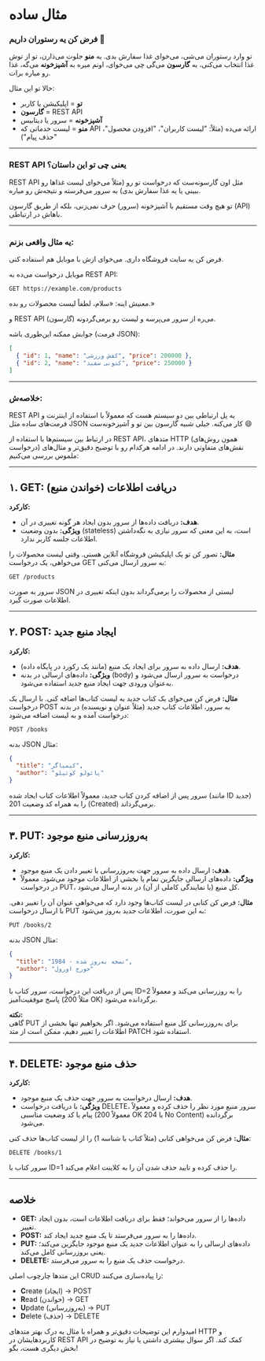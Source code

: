 # مثال ساده 

### فرض کن یه رستوران داریم 🍔

تو وارد رستوران می‌شی، می‌خوای غذا سفارش بدی. یه **منو** جلوت می‌ذارن، تو از توش غذا انتخاب می‌کنی، به **گارسون** می‌گی چی می‌خوای، اونم میره به **آشپزخونه** می‌گه، غذا رو میاره برات.

حالا تو این مثال:

- **تو** = اپلیکیشن یا کاربر
- **گارسون** = REST API
- **آشپزخونه** = سرور یا دیتابیس
- **منو** = لیست خدماتی که API ارائه می‌ده (مثلاً: "لیست کاربران"، "افزودن محصول"، "حذف پیام")

---

### REST API یعنی چی تو این داستان؟

REST API مثل اون گارسونه‌ست که درخواست تو رو (مثلاً می‌خوای لیست غذاها رو ببینی یا یه غذا سفارش بدی) به سرور می‌فرسته و نتیجه‌ش رو میاره.

تو هیچ وقت مستقیم با آشپزخونه (سرور) حرف نمی‌زنی، بلکه از طریق گارسون (API) باهاش در ارتباطی.

---

### یه مثال واقعی بزنم:

فرض کن یه سایت فروشگاه داری. می‌خوای ازش با موبایل هم استفاده کنی.

موبایل درخواست می‌ده به REST API:
```
GET https://example.com/products
```

معنیش اینه: «سلام، لطفاً لیست محصولات رو بده.»

و REST API (گارسون) می‌ره از سرور می‌پرسه و لیست رو برمی‌گردونه.

جوابش ممکنه این‌طوری باشه (فرمت JSON):
```json
[
  { "id": 1, "name": "کفش ورزشی", "price": 200000 },
  { "id": 2, "name": "کتونی سفید", "price": 250000 }
]
```

---

### خلاصه‌ش:

REST API یه پل ارتباطی بین دو سیستم هست که معمولاً با استفاده از اینترنت و فرمت‌های ساده مثل JSON کار می‌کنه. خیلی شبیه گارسون بین تو و آشپزخونه‌ست 😄


در ارتباط بین سیستم‌ها با استفاده از REST API، متدهای HTTP (همون روش‌های درخواست) نقش‌های متفاوتی دارند. در ادامه هرکدام رو با توضیح دقیق‌تر و مثال‌های ملموس بررسی می‌کنیم:

---

## ۱. GET: دریافت اطلاعات (خواندن منبع)

**کارکرد:**
- **هدف:** دریافت داده‌ها از سرور بدون ایجاد هر گونه تغییری در آن.
- **ویژگی:** بدون وضعیت (stateless) است، به این معنی که سرور نیازی به نگه‌داشتن اطلاعات جلسه کاربر ندارد.

**مثال:**
تصور کن تو یک اپلیکیشن فروشگاه آنلاین هستی. وقتی لیست محصولات را می‌خواهی، یک درخواست GET به سرور ارسال می‌کنی:
```
GET /products
```
سرور به صورت JSON لیستی از محصولات را برمی‌گرداند بدون اینکه تغییری در اطلاعات صورت گیرد.

---

## ۲. POST: ایجاد منبع جدید

**کارکرد:**
- **هدف:** ارسال داده به سرور برای ایجاد یک منبع (مانند یک رکورد در پایگاه داده).
- **ویژگی:** داده‌های ارسالی در بدنه (body) درخواست به سرور ارسال می‌شود و به‌عنوان ورودی جهت ایجاد منبع جدید استفاده می‌شود.

**مثال:**
فرض کن می‌خوای یک کتاب جدید به لیست کتاب‌ها اضافه کنی. با ارسال یک درخواست POST به سرور، اطلاعات کتاب جدید (مثلاً عنوان و نویسنده) در بدنه درخواست آمده و به لیست اضافه می‌شود:
```
POST /books
```
بدنه JSON مثال:
```json
{
  "title": "کیمیاگر",
  "author": "پائولو کوئیلو"
}
```
سرور پس از اضافه کردن کتاب جدید، معمولاً اطلاعات کتاب ایجاد شده (مانند ID جدید) را به همراه کد وضعیت 201 (Created) برمی‌گرداند.

---

## ۳. PUT: به‌روزرسانی منبع موجود

**کارکرد:**
- **هدف:** ارسال داده به سرور جهت به‌روزرسانی یا تغییر دادن یک منبع موجود.
- **ویژگی:** داده‌های ارسالی جایگزین تمام یا بخشی از اطلاعات موجود می‌شود. معمولاً در درخواست PUT، کل منبع (یا نمایندگی کاملی از آن) در بدنه ارسال می‌شود.

**مثال:**
فرض کن کتابی در لیست کتاب‌ها وجود دارد که می‌خواهی عنوان آن را تغییر دهی. با ارسال درخواست PUT به این صورت، اطلاعات جدید به‌روز می‌شود:
```
PUT /books/2
```
بدنه JSON مثال:
```json
{
  "title": "1984 - نسخه به‌روز شده",
  "author": "جورج اورول"
}
```
پس از دریافت این درخواست، سرور کتاب با ID=2 را به روزرسانی می‌کند و معمولاً پاسخ موفقیت‌آمیز (مثلاً 200 OK) برگردانده می‌شود.

**نکته:**  
گاهی PUT برای به‌روزرسانی کل منبع استفاده می‌شود. اگر بخواهیم تنها بخشی از اطلاعات را تغییر دهیم، ممکن است از متد PATCH استفاده شود.

---

## ۴. DELETE: حذف منبع موجود

**کارکرد:**
- **هدف:** ارسال درخواست به سرور جهت حذف یک منبع موجود.
- **ویژگی:** با دریافت درخواست DELETE، سرور منبع مورد نظر را حذف کرده و معمولاً پیام یا کد وضعیت مناسبی (معمولاً 200 OK یا 204 No Content) برگردانده می‌شود.

**مثال:**
فرض کن می‌خواهی کتابی (مثلاً کتاب با شناسه 1) را از لیست کتاب‌ها حذف کنی:
```
DELETE /books/1
```
سرور کتاب با ID=1 را حذف کرده و تایید حذف شدن آن را به کلاینت اعلام می‌کند.

---

## خلاصه

- **GET:** داده‌ها را از سرور می‌خواند؛ فقط برای دریافت اطلاعات است، بدون ایجاد تغییر.
- **POST:** داده‌ها را به سرور می‌فرستد تا یک منبع جدید ایجاد کند.
- **PUT:** داده‌های ارسالی را به عنوان اطلاعات جدید یک منبع موجود جایگزین می‌کند؛ یعنی بروزرسانی کامل می‌کند.
- **DELETE:** درخواست حذف یک منبع را به سرور می‌فرستد.

این متدها چارچوب اصلی CRUD را پیاده‌سازی می‌کنند:
- **C**reate (ایجاد) → POST  
- **R**ead (خواندن) → GET  
- **U**pdate (به‌روزرسانی) → PUT  
- **D**elete (حذف) → DELETE

امیدوارم این توضیحات دقیق‌تر و همراه با مثال به درک بهتر متدهای HTTP و کاربردهایشان در REST API کمک کند. اگر سوال بیشتری داشتی یا نیاز به توضیح در بخش دیگری هست، بگو!